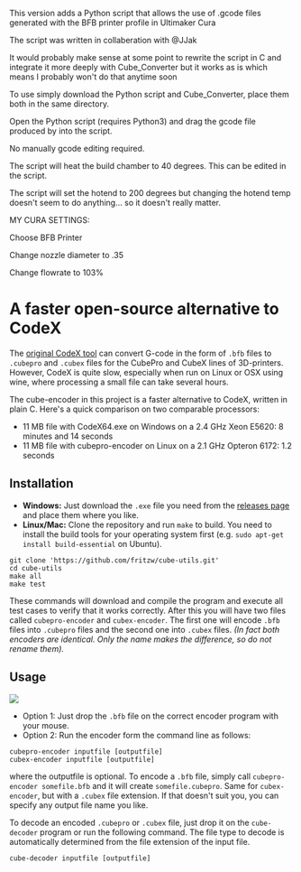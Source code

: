 This version adds a Python script that allows the use of .gcode files generated with the BFB printer profile in Ultimaker Cura

The script was written in collaberation with @JJak

It would probably make sense at some point to rewrite the script in C and integrate it more deeply with Cube_Converter but it works as is which means I probably won't do that anytime soon



To use simply download the Python script and Cube_Converter, place them both in the same directory. 

Open the Python script (requires Python3) and drag the gcode file produced by into the script. 

No manually gcode editing required. 

The script will heat the build chamber to 40 degrees. This can be edited in the script. 

The script will set the hotend to 200 degrees but changing the hotend temp doesn't seem to do anything... so it doesn't really matter. 




MY CURA SETTINGS: 

Choose BFB Printer 

Change nozzle diameter to .35

Change flowrate to 103% 




# A faster open-source alternative to CodeX

The [original CodeX tool](https://groups.google.com/forum/#!topic/kisslicer-refugee-camp/ZMuIrtn5Mfo)
can convert G-code in the form of `.bfb` files to `.cubepro` and `.cubex`
files for the CubePro and CubeX lines of 3D-printers.
However, CodeX is quite slow, especially when run on Linux or OSX using wine,
where processing a small file can take several hours.

The cube-encoder in this project is a faster alternative to CodeX, written in plain C. Here's a quick comparison on two comparable processors:

* 11 MB file with CodeX64.exe on Windows on a 2.4 GHz Xeon E5620: 8 minutes and 14 seconds
* 11 MB file with cubepro-encoder on Linux on a 2.1 GHz Opteron 6172: 1.2 seconds

## Installation

* **Windows:** Just download the `.exe` file you need from the [releases page](https://github.com/fritzw/cube-utils/releases) and place them where you like.
* **Linux/Mac:** Clone the repository and run `make` to build. You need to install the build tools for your operating system first (e.g. `sudo apt-get install build-essential` on Ubuntu).
```
git clone 'https://github.com/fritzw/cube-utils.git'
cd cube-utils
make all
make test
```

These commands will download and compile the program and execute all test cases to verify that it works correctly. After this you will have two files called `cubepro-encoder` and `cubex-encoder`. The first one will encode `.bfb` files into `.cubepro` files and the second one into `.cubex` files. *(In fact both encoders are identical. Only the name makes the difference, so do not rename them).*

## Usage

<img src="https://raw.githubusercontent.com/fritzw/cube-utils/master/windows-screenshot.png"/>

* Option 1: Just drop the `.bfb` file on the correct encoder program with your mouse.
* Option 2: Run the encoder form the command line as follows:
```
cubepro-encoder inputfile [outputfile]
cubex-encoder inputfile [outputfile]
```
where the outputfile is optional. To encode a `.bfb` file, simply call `cubepro-encoder somefile.bfb` and it will create `somefile.cubepro`. Same for `cubex-encoder`, but with a `.cubex` file extension. If that doesn't suit you, you can specify any output file name you like.

To decode an encoded `.cubepro` or `.cubex` file, just drop it on the `cube-decoder` program or run the following command. The file type to decode is automatically determined from the file extension of the input file.
```
cube-decoder inputfile [outputfile]
```
